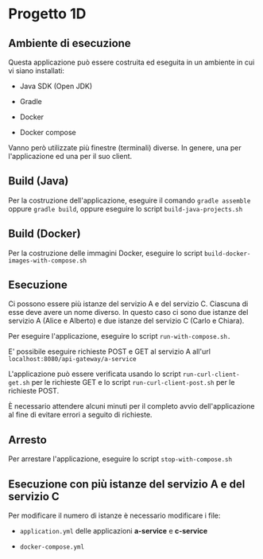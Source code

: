 # Progetto 1D

## Ambiente di esecuzione 

Questa applicazione può essere costruita ed eseguita in un ambiente in cui vi siano installati:

* Java SDK (Open JDK) 
  
* Gradle 

* Docker 

* Docker compose 

Vanno però utilizzate più finestre (terminali) diverse. In genere, una per l'applicazione ed una per il suo client.


## Build (Java) 

Per la costruzione dell'applicazione, eseguire il comando `gradle assemble` oppure `gradle build`, oppure eseguire lo script `build-java-projects.sh`

## Build (Docker) 

Per la costruzione delle immagini Docker, eseguire lo script `build-docker-images-with-compose.sh` 

## Esecuzione 

Ci possono essere più istanze del servizio A e del servizio C. Ciascuna di esse deve  avere  un  nome  diverso.
In questo caso ci sono due istanze del servizio A (Alice e Alberto) e due istanze del servizio C (Carlo e Chiara).

Per eseguire l'applicazione, eseguire lo script `run-with-compose.sh.`

E' possibile eseguire richieste POST e GET al servizio A all'url `localhost:8080/api-gateway/a-service`

L'applicazione può essere verificata usando lo script `run-curl-client-get.sh` per le richieste GET e lo script `run-curl-client-post.sh` per le richieste POST.

È necessario attendere alcuni minuti per il completo avvio dell'applicazione al fine di evitare errori a seguito di richieste. 

## Arresto 

Per arrestare l'applicazione, eseguire lo script `stop-with-compose.sh` 


## Esecuzione con più istanze del servizio A e del servizio C

Per modificare il numero di istanze è necessario modificare i file:

* `application.yml` delle applicazioni **a-service** e **c-service**

* `docker-compose.yml`

